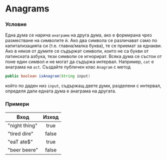 # Anagrams

### Условие

Една дума се нарича `анаграма` на друга дума, ако е формирана чрез разместване на символите ѝ. Ако два символа се различават само по капитализацията си (т.е. главна/малка буква), те се приемат за еднакви. Ако в някоя от думите се съдържат символи, които не са букви от латинската азбука, тези символи се игнорират. Всяка дума се състои от поне един символ и не могат да съдържа интервал. Например, `cat` е анаграма на `act`.
Създайте публичен клас `Anagram` с метод

```java
public boolean isAnagram(String input)
```
който по даден низ `input`, съдържащ двете думи, разделени с интервал, определя дали едната дума е анаграма на другата.

### Примери

| Вход            | Изход |
| --------------- |:-----:|
| "night thing"   | true  |
| "tired dire"    | false |
| "eaT ate$"      | true  |
| "beer beere"    | false |
